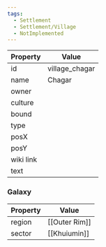 ```yaml
---
tags:
  - Settlement
  - Settlement/Village
  - NotImplemented
---
```


| Property  | Value          |
| --------- | -------------- |
| id        | village_chagar |
| name      | Chagar         |
| owner     |                |
| culture   |                |
| bound     |                |
| type      |                |
| posX      |                |
| posY      |                |
| wiki link |                |
| text      |                |

### Galaxy
| Property | Value         |
| -------- | ------------- |
| region   | [[Outer Rim]] |
| sector   | [[Khuiumin]]  |
